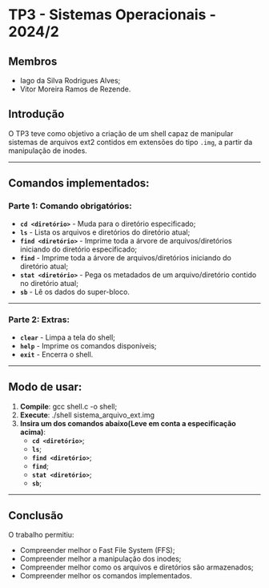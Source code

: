 # TP3 - Sistemas Operacionais - 2024/2 

## Membros

- Iago da Silva Rodrigues Alves;
- Vitor Moreira Ramos de Rezende.

## Introdução
O TP3 teve como objetivo a criação de um shell capaz de manipular sistemas de arquivos ext2 contidos em extensões do tipo `.img`, a partir da manipulação de inodes.

---

## Comandos implementados:

### Parte 1: Comando obrigatórios:
- **`cd <diretório>`** - Muda para o diretório especificado;
- **`ls`** - Lista os arquivos e diretórios do diretório atual;
- **`find <diretório>`** - Imprime toda a árvore de arquivos/diretórios iniciando do diretório especificado;
- **`find`** - Imprime toda a árvore de arquivos/diretórios iniciando do diretório atual;
- **`stat <diretório>`** - Pega os metadados de um arquivo/diretório contido no diretório atual;
- **`sb`** - Lê os dados do super-bloco.
---
### Parte 2: Extras:

- **`clear`** - Limpa a tela do shell;
- **`help`** - Imprime os comandos disponíveis;
- **`exit`** - Encerra o shell.
  
---

## Modo de usar:

1. **Compile**: gcc shell.c -o shell;
2. **Execute**: ./shell sistema_arquivo_ext.img
3. **Insira um dos comandos abaixo(Leve em conta a especificação acima)**:
    - **`cd <diretório>`**;
    - **`ls`**;
    - **`find <diretório>`**;
    - **`find`**;
    - **`stat <diretório>`**;
    - **`sb`**;

---

## Conclusão
O trabalho permitiu:
- Compreender melhor o Fast File System (FFS);
- Compreender melhor a manipulação dos inodes;
- Compreender melhor como os arquivos e diretórios são armazenados;
- Compreender melhor os comandos implementados.
